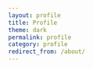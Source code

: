 ```yaml
---
layout: profile
title: Profile
theme: dark
permalink: profile
category: profile
redirect_from: /about/
---
```

